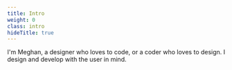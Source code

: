 ```yaml
---
title: Intro
weight: 0
class: intro
hideTitle: true
---
```


<!-- <div class="logo">
  <h1 class="sr-only">Meghan Horton | Portfolio</h1>
</div> -->

I'm Meghan, a <span class="role">designer</span> who loves to <span class="role">code</span>, or a coder who loves to design. I design and develop with the user in mind.